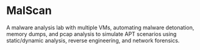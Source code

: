 # MalScan
A malware analysis lab with multiple VMs, automating malware detonation, memory dumps, and pcap analysis to simulate APT scenarios using static/dynamic analysis, reverse engineering, and network forensics.
